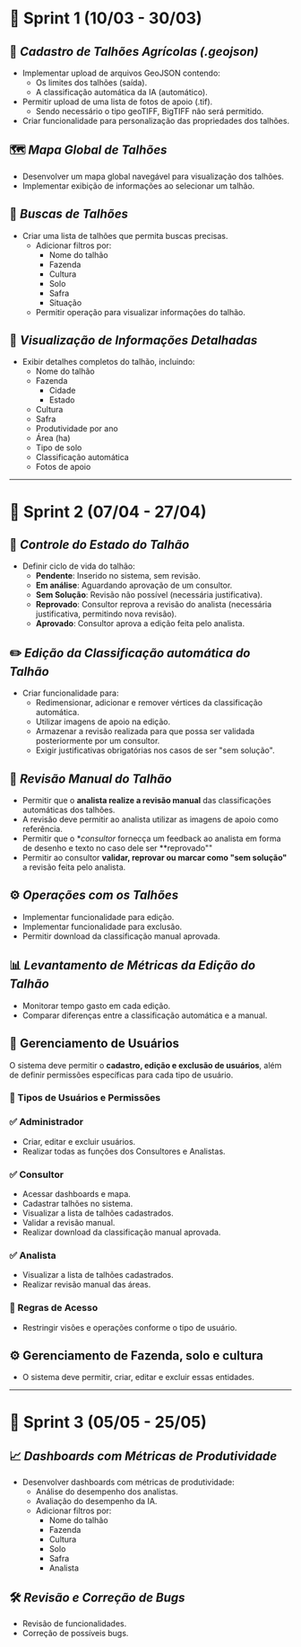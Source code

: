 # 🏁 Sprint 1 (10/03 - 30/03)

## 📌 *Cadastro de Talhões Agrícolas (.geojson)*

- Implementar upload de arquivos GeoJSON contendo:
  - Os limites dos talhões (saída).
  - A classificação automática da IA (automático).
- Permitir upload de uma lista de fotos de apoio (.tif).
  - Sendo necessário o tipo geoTIFF, BigTIFF não será permitido.
- Criar funcionalidade para personalização das propriedades dos talhões.

## 🗺️ *Mapa Global de Talhões*

- Desenvolver um mapa global navegável para visualização dos talhões.
- Implementar exibição de informações ao selecionar um talhão.

## 🔎 *Buscas de Talhões*

- Criar uma lista de talhões que permita buscas precisas.
  - Adicionar filtros por:
    - Nome do talhão
    - Fazenda
    - Cultura
    - Solo
    - Safra
    - Situação
  - Permitir operação para visualizar informações do talhão.

## 📄 *Visualização de Informações Detalhadas*

- Exibir detalhes completos do talhão, incluindo:
  - Nome do talhão
  - Fazenda
    - Cidade
    - Estado
  - Cultura
  - Safra
  - Produtividade por ano
  - Área (ha)
  - Tipo de solo
  - Classificação automática
  - Fotos de apoio

---

# 🏁 Sprint 2 (07/04 - 27/04)

## 🔄 *Controle do Estado do Talhão*

- Definir ciclo de vida do talhão:
  - **Pendente**: Inserido no sistema, sem revisão.
  - **Em análise**: Aguardando aprovação de um consultor.
  - **Sem Solução**: Revisão não possível (necessária justificativa).
  - **Reprovado**: Consultor reprova a revisão do analista (necessária justificativa, permitindo nova revisão).
  - **Aprovado**: Consultor aprova a edição feita pelo analista.

## ✏️ *Edição da Classificação automática do Talhão*

- Criar funcionalidade para:
  - Redimensionar, adicionar e remover vértices da classificação automática.
  - Utilizar imagens de apoio na edição.
  - Armazenar a revisão realizada para que possa ser validada posteriormente por um consultor.
  - Exigir justificativas obrigatórias nos casos de ser "sem solução".
 
## 🧐 *Revisão Manual do Talhão*

- Permitir que o **analista realize a revisão manual** das classificações automáticas dos talhões.
- A revisão deve permitir ao analista utilizar as imagens de apoio como referência.
- Permitir que o **consultor* fornecça um feedback ao analista em forma de desenho e texto no caso dele ser **reprovado""
- Permitir ao consultor **validar, reprovar ou marcar como "sem solução"** a revisão feita pelo analista.


## ⚙️ *Operações com os Talhões*

- Implementar funcionalidade para edição.
- Implementar funcionalidade para exclusão.
- Permitir download da classificação manual aprovada.

## 📊 *Levantamento de Métricas da Edição do Talhão*

- Monitorar tempo gasto em cada edição.
- Comparar diferenças entre a classificação automática e a manual.

## 👥 Gerenciamento de Usuários

O sistema deve permitir o **cadastro, edição e exclusão de usuários**, além de definir permissões específicas para cada tipo de usuário.

### 📌 Tipos de Usuários e Permissões

### ✅ Administrador  
- Criar, editar e excluir usuários.  
- Realizar todas as funções dos Consultores e Analistas.  

### ✅ Consultor  
- Acessar dashboards e mapa.  
- Cadastrar talhões no sistema.  
- Visualizar a lista de talhões cadastrados.  
- Validar a revisão manual.  
- Realizar download da classificação manual aprovada.  

### ✅ Analista  
- Visualizar a lista de talhões cadastrados.  
- Realizar revisão manual das áreas.  

### 📌 Regras de Acesso  
- Restringir visões e operações conforme o tipo de usuário.

## ⚙️ Gerenciamento de Fazenda, solo e cultura
- O sistema deve permitir, criar, editar e excluir essas entidades.

---

# 🏁 Sprint 3 (05/05 - 25/05)

## 📈 *Dashboards com Métricas de Produtividade*

- Desenvolver dashboards com métricas de produtividade:
  - Análise do desempenho dos analistas.
  - Avaliação do desempenho da IA.
  - Adicionar filtros por:
    - Nome do talhão
    - Fazenda
    - Cultura
    - Solo
    - Safra
    - Analista

## 🛠️ *Revisão e Correção de Bugs*

- Revisão de funcionalidades.
- Correção de possíveis bugs.

